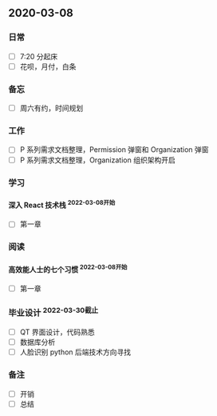 ## 2020-03-08

### 日常

- [ ] 7:20 分起床
- [ ] 花呗，月付，白条

### 备忘

- [ ] 周六有约，时间规划

### 工作

- [ ] P 系列需求文档整理，Permission 弹窗和 Organization 弹窗
- [ ] P 系列需求文档整理，Organization 组织架构开启

### 学习

#### 深入 React 技术栈 <sup>2022-03-08开始</sup>

- [ ] 第一章

### 阅读

#### 高效能人士的七个习惯 <sup>2022-03-08开始</sup>
- [ ]  第一章

### 毕业设计 <sup>2022-03-30截止</sup>

- [ ] QT 界面设计，代码熟悉
- [ ] 数据库分析
- [ ] 人脸识别 python 后端技术方向寻找

### 备注

- [ ] 开销
- [ ] 总结